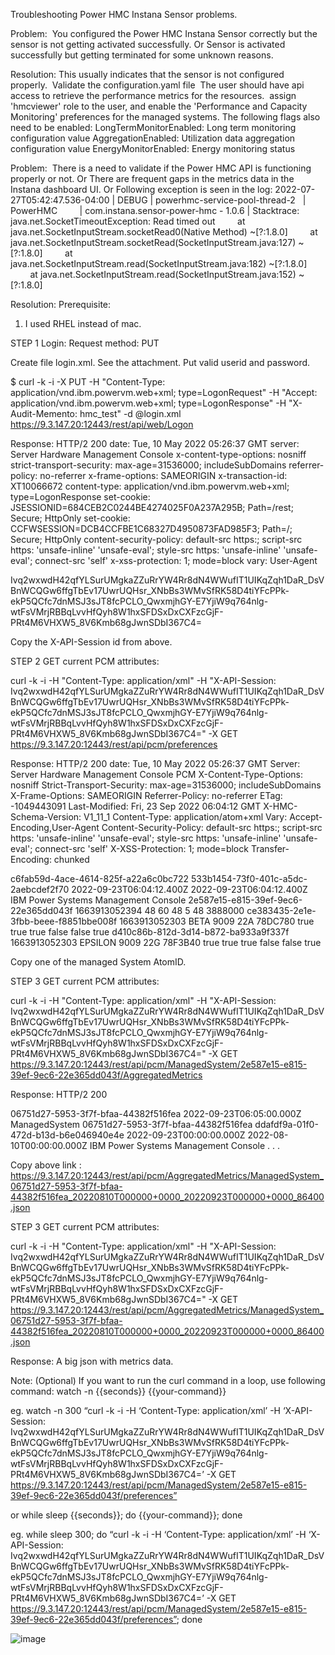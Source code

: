 Troubleshooting Power HMC Instana Sensor problems.


Problem: 
You configured the Power HMC Instana Sensor correctly but the sensor is not getting activated successfully.
Or
Sensor is activated successfully but getting terminated for some unknown reasons.


Resolution:
This usually indicates that the sensor is not configured properly. 
Validate the configuration.yaml file 
The user should have api access to retrieve the performance metrics for the resources. 
assign 'hmcviewer' role to the user, and enable the 'Performance and Capacity Monitoring' preferences for the managed systems.
The following flags also need to be enabled:
LongTermMonitorEnabled: Long term monitoring configuration value
AggregationEnabled: Utilization data aggregation configuration value
EnergyMonitorEnabled: Energy monitoring status



Problem: 
There is a need to validate if the Power HMC API is functioning properly or not.
Or
There are frequent gaps in the metrics data in the Instana dashboard UI.
Or
Following exception is seen in the log:
2022-07-27T05:42:47.536-04:00 | DEBUG | powerhmc-service-pool-thread-2   | PowerHMC         | com.instana.sensor-power-hmc - 1.0.6 | Stacktrace: 
java.net.SocketTimeoutException: Read timed out
        at java.net.SocketInputStream.socketRead0(Native Method) ~[?:1.8.0]
        at java.net.SocketInputStream.socketRead(SocketInputStream.java:127) ~[?:1.8.0]
        at java.net.SocketInputStream.read(SocketInputStream.java:182) ~[?:1.8.0]
        at java.net.SocketInputStream.read(SocketInputStream.java:152) ~[?:1.8.0]


Resolution:
Prerequisite:
1) I used RHEL instead of mac.

STEP 1
Login:
Request method: PUT

Create file login.xml. See the attachment.
Put valid userid and password.

$ curl -k -i -X PUT -H "Content-Type: application/vnd.ibm.powervm.web+xml; type=LogonRequest" -H "Accept: application/vnd.ibm.powervm.web+xml; type=LogonResponse" -H "X-Audit-Memento: hmc_test" -d @login.xml https://9.3.147.20:12443/rest/api/web/Logon

Response:
HTTP/2 200 
date: Tue, 10 May 2022 05:26:37 GMT
server: Server Hardware Management Console
x-content-type-options: nosniff
strict-transport-security: max-age=31536000; includeSubDomains
referrer-policy: no-referrer
x-frame-options: SAMEORIGIN
x-transaction-id: XT10066672
content-type: application/vnd.ibm.powervm.web+xml; type=LogonResponse
set-cookie: JSESSIONID=684CEB2C0244BE4274025F0A237A295B; Path=/rest; Secure; HttpOnly
set-cookie: CCFWSESSION=DCB4CCFBE1C68327D4950873FAD985F3; Path=/; Secure; HttpOnly
content-security-policy: default-src https:; script-src https: 'unsafe-inline' 'unsafe-eval'; style-src https: 'unsafe-inline' 'unsafe-eval'; connect-src 'self'
x-xss-protection: 1; mode=block
vary: User-Agent

<?xml version="1.0" encoding="UTF-8" standalone="yes"?>
<LogonResponse xmlns="http://www.ibm.com/xmlns/systems/power/firmware/web/mc/2012_10/" xmlns:ns2="http://www.w3.org/XML/1998/namespace/k2" schemaVersion="V1_0">
    <Metadata>
        <Atom/>
    </Metadata>
    <X-API-Session kb="ROR" kxe="false">Ivq2wxwdH42qfYLSurUMgkaZZuRrYW4Rr8dN4WWufIT1UIKqZqh1DaR_DsVBnWCQGw6ffgTbEv17UwrUQHsr_XNbBs3WMvSfRK58D4tiYFcPPk-ekP5QCfc7dnMSJ3sJT8fcPCLO_QwxmjhGY-E7YjiW9q764nlg-wtFsVMrjRBBqLvvHfQyh8W1hxSFDSxDxCXFzcGjF-PRt4M6VHXW5_8V6Kmb68gJwnSDbI367C4=</X-API-Session>
</LogonResponse>


Copy the X-API-Session id from above.

STEP 2
GET current PCM attributes:

curl -k -i -H "Content-Type: application/xml" -H "X-API-Session: Ivq2wxwdH42qfYLSurUMgkaZZuRrYW4Rr8dN4WWufIT1UIKqZqh1DaR_DsVBnWCQGw6ffgTbEv17UwrUQHsr_XNbBs3WMvSfRK58D4tiYFcPPk-ekP5QCfc7dnMSJ3sJT8fcPCLO_QwxmjhGY-E7YjiW9q764nlg-wtFsVMrjRBBqLvvHfQyh8W1hxSFDSxDxCXFzcGjF-PRt4M6VHXW5_8V6Kmb68gJwnSDbI367C4=" -X GET https://9.3.147.20:12443/rest/api/pcm/preferences

Response:
HTTP/2 200 
date: Tue, 10 May 2022 05:26:37 GMT
Server: Server Hardware Management Console PCM
X-Content-Type-Options: nosniff
Strict-Transport-Security: max-age=31536000; includeSubDomains
X-Frame-Options: SAMEORIGIN
Referrer-Policy: no-referrer
ETag: -1049443091
Last-Modified: Fri, 23 Sep 2022 06:04:12 GMT
X-HMC-Schema-Version: V1_11_1
Content-Type: application/atom+xml
Vary: Accept-Encoding,User-Agent
Content-Security-Policy: default-src https:; script-src https: 'unsafe-inline' 'unsafe-eval'; style-src https: 'unsafe-inline' 'unsafe-eval'; connect-src 'self'
X-XSS-Protection: 1; mode=block
Transfer-Encoding: chunked


<feed xmlns="http://www.w3.org/2005/Atom" xmlns:ns2="http://a9.com/-/spec/opensearch/1.1/" xmlns:ns3="http://www.w3.org/1999/xhtml">
    <id>c6fab59d-4ace-4614-825f-a22a6c0bc722</id>
    <title type="text">Performance and Capacity Monitoring Preferences</title>
    <subtitle type="text"/>
    <link rel="self" href="https://9.212.142.9/rest/api/pcm/preferences"/>
    <generator uri="IBM Power Systems Management Console" version="1"/>
    <entry>
        <id>533b1454-73f0-401c-a5dc-2aebcdef2f70</id>
        <updated>2022-09-23T06:04:12.400Z</updated>
        <title type="text">Performance and Capacity Monitoring Preferences</title>
        <published>2022-09-23T06:04:12.400Z</published>
        <author>
            <name>IBM Power Systems Management Console</name>
        </author>
        <content type="application/xml">
            <ManagementConsolePcmPreference:ManagementConsolePcmPreference xmlns:ManagementConsolePcmPreference="http://www.ibm.com/xmlns/systems/power/firmware/pcm/mc/2012_10/" xmlns="http://www.ibm.com/xmlns/systems/power/firmware/pcm/mc/2012_10/" xmlns:ns2="http://www.w3.org/XML/1998/namespace/k2" schemaVersion="V1_0">
    <Metadata>
        <Atom>
            <AtomID>2e587e15-e815-39ef-9ec6-22e365dd043f </AtomID>
            <AtomCreated>1663913052394</AtomCreated>
        </Atom>
    </Metadata>
    <MaximumManagedSystemsForLongTermMonitor kxe="false" kb="ROR">48</MaximumManagedSystemsForLongTermMonitor>
    <MaximumManagedSystemsForComputeLTM kb="ROR" kxe="false">60</MaximumManagedSystemsForComputeLTM>
    <MaximumManagedSystemsForAggregation kxe="false" kb="ROR">48</MaximumManagedSystemsForAggregation>
    <MaximumManagedSystemsForShortTermMonitor kxe="false" kb="ROR">5</MaximumManagedSystemsForShortTermMonitor>
    <MaximumManagedSystemsForEnergyMonitor kb="ROR" kxe="false">48</MaximumManagedSystemsForEnergyMonitor>
    <AggregatedMetricsStorageDuration kb="UOD" kxe="false">3888000</AggregatedMetricsStorageDuration>
    <ManagedSystemPcmPreference kb="UOD" kxe="false" schemaVersion="V1_0">
        <Metadata>
            <Atom>
                <AtomID>ce383435-2e1e-3fbb-beee-f8851bbe008f</AtomID>
                <AtomCreated>1663913052303</AtomCreated>
            </Atom>
        </Metadata>
        <SystemName kb="ROR" kxe="false">BETA</SystemName>
        <MachineTypeModelSerialNumber kb="ROR" kxe="false" schemaVersion="V1_0">
            <Metadata>
                <Atom/>
            </Metadata>
            <MachineType kxe="false" kb="ROR">9009</MachineType>
            <Model kxe="false" kb="ROR">22A</Model>
            <SerialNumber kb="ROR" kxe="false">78DC780</SerialNumber>
        </MachineTypeModelSerialNumber>
        <EnergyMonitoringCapable kb="ROO" kxe="false">true</EnergyMonitoringCapable>
        <LongTermMonitorEnabled kb="UOD" kxe="false">true</LongTermMonitorEnabled>
        <AggregationEnabled kxe="false" kb="UOD">true</AggregationEnabled>
        <ShortTermMonitorEnabled kxe="false" kb="UOD">false</ShortTermMonitorEnabled>
        <ComputeLTMEnabled ksv="V1_1_0" kb="UOD" kxe="false">false</ComputeLTMEnabled>
        <EnergyMonitorEnabled kb="UOD" kxe="false">true</EnergyMonitorEnabled>
        <AssociatedManagedSystem kb="ROO" kxe="false" href="https://9.3.147.20:12443/rest/api/uom/ManagedSystem/ce383435-2e1e-3fbb-beee-f8851bbe008f" rel="related"/>
    </ManagedSystemPcmPreference>
    <ManagedSystemPcmPreference kb="UOD" kxe="false" schemaVersion="V1_0">
        <Metadata>
            <Atom>
                <AtomID>d410c86b-812d-3d14-b872-ba933a9f337f</AtomID>
                <AtomCreated>1663913052303</AtomCreated>
            </Atom>
        </Metadata>
        <SystemName kb="ROR" kxe="false">EPSILON</SystemName>
        <MachineTypeModelSerialNumber kb="ROR" kxe="false" schemaVersion="V1_0">
            <Metadata>
                <Atom/>
            </Metadata>
            <MachineType kxe="false" kb="ROR">9009</MachineType>
            <Model kxe="false" kb="ROR">22G</Model>
            <SerialNumber kb="ROR" kxe="false">78F3B40</SerialNumber>
        </MachineTypeModelSerialNumber>
        <EnergyMonitoringCapable kb="ROO" kxe="false">true</EnergyMonitoringCapable>
        <LongTermMonitorEnabled kb="UOD" kxe="false">true</LongTermMonitorEnabled>
        <AggregationEnabled kxe="false" kb="UOD">true</AggregationEnabled>
        <ShortTermMonitorEnabled kxe="false" kb="UOD">false</ShortTermMonitorEnabled>
        <ComputeLTMEnabled ksv="V1_1_0" kb="UOD" kxe="false">false</ComputeLTMEnabled>
        <EnergyMonitorEnabled kb="UOD" kxe="false">true</EnergyMonitorEnabled>
        <AssociatedManagedSystem kb="ROO" kxe="false" href="https://9.3.147.20:12443/rest/api/uom/ManagedSystem/d410c86b-812d-3d14-b872-ba933a9f337f" rel="related"/>
    </ManagedSystemPcmPreference>
</ManagementConsolePcmPreference:ManagementConsolePcmPreference>
        </content>
    </entry>
</feed>

Copy one of the managed System AtomID.

STEP 3
GET current PCM attributes:

curl -k -i -H "Content-Type: application/xml" -H "X-API-Session: Ivq2wxwdH42qfYLSurUMgkaZZuRrYW4Rr8dN4WWufIT1UIKqZqh1DaR_DsVBnWCQGw6ffgTbEv17UwrUQHsr_XNbBs3WMvSfRK58D4tiYFcPPk-ekP5QCfc7dnMSJ3sJT8fcPCLO_QwxmjhGY-E7YjiW9q764nlg-wtFsVMrjRBBqLvvHfQyh8W1hxSFDSxDxCXFzcGjF-PRt4M6VHXW5_8V6Kmb68gJwnSDbI367C4=" -X GET https://9.3.147.20:12443/rest/api/pcm/ManagedSystem/2e587e15-e815-39ef-9ec6-22e365dd043f/AggregatedMetrics

Response:
HTTP/2 200 


<feed xmlns="http://www.w3.org/2005/Atom" xmlns:ns2="http://a9.com/-/spec/opensearch/1.1/" xmlns:ns3="http://www.w3.org/1999/xhtml">
    <id>06751d27-5953-3f7f-bfaa-44382f516fea</id>
    <updated>2022-09-23T06:05:00.000Z</updated>
    <title type="text">AggregatedMetrics</title>
    <subtitle type="text">ManagedSystem 06751d27-5953-3f7f-bfaa-44382f516fea</subtitle>
    <link rel="self" href="https://9.212.142.9/rest/api/pcm/ManagedSystem/06751d27-5953-3f7f-bfaa-44382f516fea/AggregatedMetrics"/>
    <generator uri="IBM Power Systems Management Console" version="1"/>
    <entry>
        <id>ddafdf9a-01f0-472d-b13d-b6e046940e4e</id>
        <updated>2022-09-23T00:00:00.000Z</updated>
        <title type="text">ManagedSystem_06751d27-5953-3f7f-bfaa-44382f516fea_20220810T000000+0000_20220923T000000+0000_86400.json</title>
        <published>2022-08-10T00:00:00.000Z</published>
        <link type="application/json" href="https://9.3.147.20:12443/rest/api/pcm/AggregatedMetrics/ManagedSystem_06751d27-5953-3f7f-bfaa-44382f516fea_20220810T000000+0000_20220923T000000+0000_86400.json"/>
        <author>
            <name>IBM Power Systems Management Console</name>
        </author>
        <category term="ManagedSystem" frequency="86400"/>
    </entry>
.
.
.
</feed>

Copy above link :
https://9.3.147.20:12443/rest/api/pcm/AggregatedMetrics/ManagedSystem_06751d27-5953-3f7f-bfaa-44382f516fea_20220810T000000+0000_20220923T000000+0000_86400.json

STEP 3
GET current PCM attributes:

curl -k -i -H "Content-Type: application/xml" -H "X-API-Session: Ivq2wxwdH42qfYLSurUMgkaZZuRrYW4Rr8dN4WWufIT1UIKqZqh1DaR_DsVBnWCQGw6ffgTbEv17UwrUQHsr_XNbBs3WMvSfRK58D4tiYFcPPk-ekP5QCfc7dnMSJ3sJT8fcPCLO_QwxmjhGY-E7YjiW9q764nlg-wtFsVMrjRBBqLvvHfQyh8W1hxSFDSxDxCXFzcGjF-PRt4M6VHXW5_8V6Kmb68gJwnSDbI367C4=" -X GET https://9.3.147.20:12443/rest/api/pcm/AggregatedMetrics/ManagedSystem_06751d27-5953-3f7f-bfaa-44382f516fea_20220810T000000+0000_20220923T000000+0000_86400.json 

Response:
A big json with metrics data.












Note: (Optional)
If you want to run the curl command in a loop, use following command:
watch -n {{seconds}} {{your-command}}

eg. 
watch -n 300 “curl -k -i -H ‘Content-Type: application/xml’ -H ‘X-API-Session: Ivq2wxwdH42qfYLSurUMgkaZZuRrYW4Rr8dN4WWufIT1UIKqZqh1DaR_DsVBnWCQGw6ffgTbEv17UwrUQHsr_XNbBs3WMvSfRK58D4tiYFcPPk-ekP5QCfc7dnMSJ3sJT8fcPCLO_QwxmjhGY-E7YjiW9q764nlg-wtFsVMrjRBBqLvvHfQyh8W1hxSFDSxDxCXFzcGjF-PRt4M6VHXW5_8V6Kmb68gJwnSDbI367C4=’ -X GET https://9.3.147.20:12443/rest/api/pcm/ManagedSystem/2e587e15-e815-39ef-9ec6-22e365dd043f/preferences”

or
while sleep {{seconds}}; do {{your-command}}; done

eg.
while sleep 300; do “curl -k -i -H ‘Content-Type: application/xml’ -H ‘X-API-Session: Ivq2wxwdH42qfYLSurUMgkaZZuRrYW4Rr8dN4WWufIT1UIKqZqh1DaR_DsVBnWCQGw6ffgTbEv17UwrUQHsr_XNbBs3WMvSfRK58D4tiYFcPPk-ekP5QCfc7dnMSJ3sJT8fcPCLO_QwxmjhGY-E7YjiW9q764nlg-wtFsVMrjRBBqLvvHfQyh8W1hxSFDSxDxCXFzcGjF-PRt4M6VHXW5_8V6Kmb68gJwnSDbI367C4=’ -X GET https://9.3.147.20:12443/rest/api/pcm/ManagedSystem/2e587e15-e815-39ef-9ec6-22e365dd043f/preferences”; done




![image](https://user-images.githubusercontent.com/83693053/191935370-0ce4c842-c5cc-4f4f-a1af-acd91ba54c16.png)

